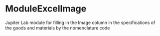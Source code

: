 # ModuleExcelImage
Jupiter Lab module for filling in the Image column in the specifications of the goods and materials by the nomenclature code
